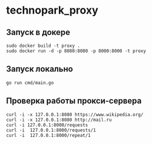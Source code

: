 # technopark_proxy
## Запуск в докере
`sudo docker build -t proxy .`\
`sudo docker run -d -p 8080:8080 -p 8000:8000 -t proxy`

## Запуск локально

`go run cmd/main.go`

## Проверка работы прокси-сервера

`curl -i -x 127.0.0.1:8080 https://www.wikipedia.org/`\
`curl -i -x 127.0.0.1:8080 http://mail.ru`\
`curl -i 127.0.0.1:8000/requests`\
`curl -i  127.0.0.1:8000/requests/1`\
`curl -i  127.0.0.1:8000/repeat/1`
